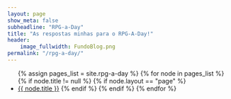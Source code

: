 ```yaml
---
layout: page
show_meta: false
subheadline: "RPG-a-Day"
title: "As respostas minhas para o RPG-A-Day!"
header:
    image_fullwidth: FundoBlog.png
permalink: "/rpg-a-day/"
---
```

<ul>
      {% assign pages_list = site.rpg-a-day %}
      {% for node in pages_list %}
        {% if node.title != null %}
          {% if node.layout == "page" %}
            <li><a class="sidebar-nav-item{% if page.url == node.url %} active{% endif %}" href="{{ node.url }}">{{ node.title }}</a>
          {% endif %}
        {% endif %}
      {% endfor %}
